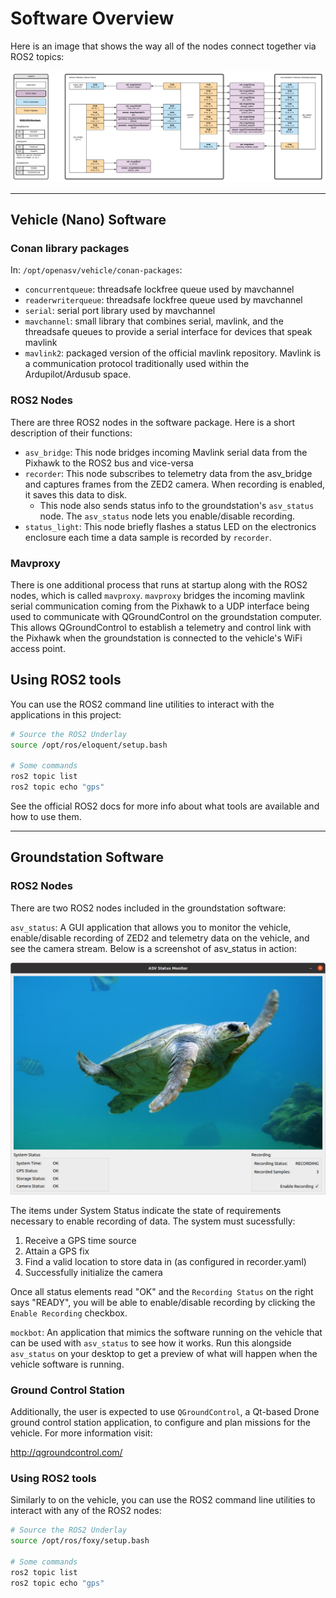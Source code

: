# Software Overview

Here is an image that shows the way all of the nodes connect together via ROS2 topics:

![topicmap](./images/topic_map.png)  

---

## Vehicle (Nano) Software

### Conan library packages

In: `/opt/openasv/vehicle/conan-packages`:

- `concurrentqueue`: threadsafe lockfree queue used by mavchannel
- `readerwriterqueue`: threadsafe lockfree queue used by mavchannel
- `serial`: serial port library used by mavchannel
- `mavchannel`: small library that combines serial, mavlink, and the threadsafe queues to provide a serial interface for devices that speak mavlink
- `mavlink2`: packaged version of the official mavlink repository. Mavlink is a communication protocol traditionally used within the Ardupilot/Ardusub space.

### ROS2 Nodes

There are three ROS2 nodes in the software package. Here is a short description of their functions:

- `asv_bridge`: This node bridges incoming Mavlink serial data from the Pixhawk to the ROS2 bus and vice-versa
- `recorder`: This node subscribes to telemetry data from the asv_bridge and captures frames from the ZED2 camera. When recording is enabled, it saves this data to disk.
  - This node also sends status info to the groundstation's `asv_status` node. The `asv_status` node lets you enable/disable recording.
- `status_light`: This node briefly flashes a status LED on the electronics enclosure each time a data sample is recorded by `recorder`.

### Mavproxy

There is one additional process that runs at startup along with the ROS2 nodes, which is called `mavproxy`. `mavproxy` bridges the incoming mavlink serial communication coming from the Pixhawk to a UDP interface being used to communicate with QGroundControl on the groundstation computer. This allows QGroundControl to establish a telemetry and control link with the Pixhawk when the groundstation is connected to the vehicle's WiFi access point.

## Using ROS2 tools

You can use the ROS2 command line utilities to interact with the applications in this project:

```bash
# Source the ROS2 Underlay
source /opt/ros/eloquent/setup.bash

# Some commands
ros2 topic list
ros2 topic echo "gps"
```

See the official ROS2 docs for more info about what tools are available and how to use them.

--- 

## Groundstation Software

### ROS2 Nodes
There are two ROS2 nodes included in the groundstation software:

`asv_status`: A GUI application that allows you to monitor the vehicle, enable/disable recording of ZED2 and telemetry data on the vehicle, and see the camera stream. Below is a screenshot of asv_status in action:

![asv_status](./images/asv_status.png)

The items under System Status indicate the state of requirements necessary to enable recording of data. The system must sucessfully:

1. Receive a GPS time source
2. Attain a GPS fix
3. Find a valid location to store data in (as configured in recorder.yaml)
4. Successfully initialize the camera

Once all status elements read "OK" and the `Recording Status` on the right says "READY", you will be able to enable/disable recording by clicking the `Enable Recording` checkbox.

`mockbot`: An application that mimics the software running on the vehicle that can be used with `asv_status` to see how it works. Run this alongside `asv_status` on your desktop to get a preview of what will happen when the vehicle software is running.

### Ground Control Station

Additionally, the user is expected to use `QGroundControl`, a Qt-based Drone ground control station application, to configure and plan missions for the vehicle. For more information visit:

<http://qgroundcontrol.com/>

### Using ROS2 tools

Similarly to on the vehicle, you can use the ROS2 command line utilities to interact with any of the ROS2 nodes:

```bash
# Source the ROS2 Underlay
source /opt/ros/foxy/setup.bash

# Some commands
ros2 topic list
ros2 topic echo "gps"
```
